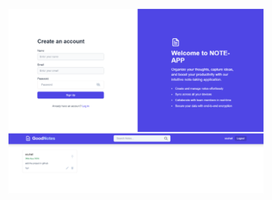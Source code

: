 ![image alt!](https://github.com/GIT-SOUHAIL/GoodNote/blob/03b293ec99cbee2b185bd551baa20fd399d00fa5/Screenshot%202024-11-27%20162202.png)
![image alt!](https://github.com/GIT-SOUHAIL/GoodNote/blob/bea1b62b6a76ff61e727daa67b9886f2e4321718/Screenshot%202024-11-28%20135418.png)
